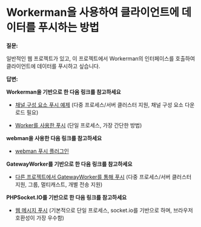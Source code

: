 # Workerman을 사용하여 클라이언트에 데이터를 푸시하는 방법

**질문:**

일반적인 웹 프로젝트가 있고, 이 프로젝트에서 Workerman의 인터페이스를 호출하여 클라이언트에 데이터를 푸시하고 싶습니다.

**답변:**

**Workerman을 기반으로 한 다음 링크를 참고하세요**

- [채널 구성 요소 푸시 예제](../components/channel-examples.md) (다중 프로세스/서버 클러스터 지원, 채널 구성 요소 다운로드 필요)

- [Worker를 사용한 푸시](https://www.workerman.net/q/508) (단일 프로세스, 가장 간단한 방법)

**webman을 사용한 다음 링크를 참고하세요**
  
- [webman 푸시 플러그인](https://www.workerman.net/plugin/2)

**GatewayWorker를 기반으로 한 다음 링크를 참고하세요**

- [다른 프로젝트에서 GatewayWorker를 통해 푸시](https://www.workerman.net/doc/gateway-worker/push-in-other-project.html) (다중 프로세스/서버 클러스터 지원, 그룹, 멀티캐스트, 개별 전송 지원)

**PHPSocket.IO를 기반으로 한 다음 링크를 참고하세요**

- [웹 메시지 푸시](https://www.workerman.net/web-sender) (기본적으로 단일 프로세스, socket.io를 기반으로 하며, 브라우저 호환성이 가장 우수함)
